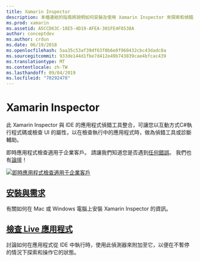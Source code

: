 ```yaml
---
title: Xamarin Inspector
description: 本檔連結的指南將說明如何安裝及使用 Xamarin Inspector 來探索和偵錯工具。
ms.prod: xamarin
ms.assetid: A5CCD63C-18E5-4D19-AFEA-301FE4F8538A
author: conceptdev
ms.author: crdun
ms.date: 06/19/2018
ms.openlocfilehash: 5aa35c53af39df63f0b6e0f960432cbc43dadc8a
ms.sourcegitcommit: 933de144d1fbe7d412e49b743839cae4bfcac439
ms.translationtype: MT
ms.contentlocale: zh-TW
ms.lasthandoff: 09/04/2019
ms.locfileid: "70292478"
---
```

# <a name="xamarin-inspector"></a>Xamarin Inspector

此 Xamarin Inspector 與 IDE 的應用程式偵錯工具整合，可讓您以互動方式C#執行程式碼或檢查 UI 的屬性，以在檢查執行中的應用程式時，做為偵錯工具或診斷輔助。

即時應用程式檢查適用于企業客戶。 請讓我們知道您是否遇到[任何錯誤](~/tools/inspector/install.md#reporting-bugs)。 我們也有[論壇](https://forums.xamarin.com/categories/inspector)！

[![](images/interactive-1.0.0-bike-inspect-3d-small.png "即時應用程式檢查適用于企業客戶")](images/interactive-1.0.0-bike-inspect-3d.png#lightbox)

## <a name="installation-and-requirementstoolsinspectorinstallmd"></a>[安裝與需求](~/tools/inspector/install.md)

有關如何在 Mac 或 Windows 電腦上安裝 Xamarin Inspector 的資訊。

## <a name="inspecting-live-applicationstoolsinspectorinspectmd"></a>[檢查 Live 應用程式](~/tools/inspector/inspect.md)

討論如何在應用程式從 IDE 中執行時，使用此偵測器來附加至它，以便在不暫停的情況下探索和操作它的狀態。


